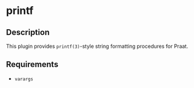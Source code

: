 printf
======

Description
-----------

This plugin provides `printf(3)`-style string formatting procedures
for Praat.

Requirements
------------

* `varargs`
